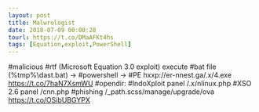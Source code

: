 ```yaml
---
layout: post
title: Malwrologist
date: 2018-07-09 00:00:28
tourl: https://t.co/DMaAFKt4hs
tags: [Equation,exploit,PowerShell]
---
```

#malicious #rtf (Microsoft Equation 3.0 exploit) execute #bat file (%tmp%\dast.bat) -&gt; #powershell -&gt; #PE 
hxxp://er-nnest.ga/.x/4.exe
https://t.co/7haN7XsmWU
#opendir: 
#IndoXploit panel /.x/nlinux.php
#XSO 2.6 panel /cnn.php
#phishing /_path.scss/manage/upgrade/ova https://t.co/OSibUBGYPX